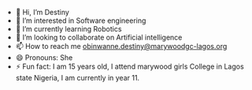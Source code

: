 - 👋 Hi, I’m Destiny
- 👀 I’m interested in Software engineering
- 🌱 I’m currently learning Robotics
- 💞️ I’m looking to collaborate on Artificial intelligence  
- 📫 How to reach me obinwanne.destiny@marywoodgc-lagos.org
- 😄 Pronouns: She
- ⚡ Fun fact: I am 15 years old, I attend marywood girls College in Lagos state Nigeria, I am currently in year 11.

<!---
DestinyObinwanne/DestinyObinwanne is a ✨ special ✨ repository because its `README.md` (this file) appears on your GitHub profile.
You can click the Preview link to take a look at your changes.
--->
